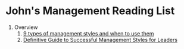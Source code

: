 # John's Management Reading List

1. Overview
    1. [9 types of management styles and when to use them](https://asana.com/resources/management-styles)
    1. [Definitive Guide to Successful Management Styles for Leaders](https://www.smartsheet.com/management-leadership-style)
